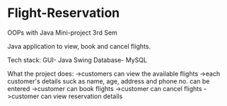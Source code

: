 # Flight-Reservation
OOPs with Java Mini-project 3rd Sem

Java application to view, book and cancel flights.

Tech stack:
GUI- Java Swing
Database- MySQL

What the project does:
->customers can view the available flights
->each customer's details suck as name, age, address and phone no. can be entered
->customer can book flights
->customer can cancel flights
->customer can view reservation details


